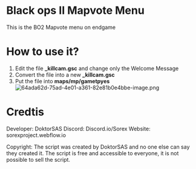 # Black ops II Mapvote Menu
This is the BO2 Mapvote menu on endgame
# How to use it?
1. Edit the file **_killcam.gsc** and change only the Welcome Message
2. Convert the file into a new **_killcam.gsc**
3. Put the file into **maps/mp/gametpyes**
![64ada62d-75ad-4e01-a361-82e81b0e4bbe-image.png](/assets/uploads/files/1596930384577-64ada62d-75ad-4e01-a361-82e81b0e4bbe-image.png) 

# Credtis
Developer: DoktorSAS
Discord: Discord.io/Sorex
Website: sorexproject.webflow.io
	
Copyright: The script was created by DoktorSAS and no one else can 
			     say they created it. The script is free and accessible to 
			     everyone, it is not possible to sell the script.

